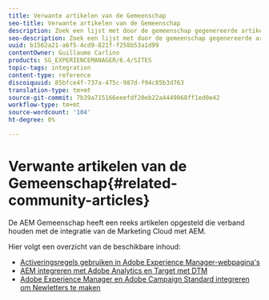 ```yaml
---
title: Verwante artikelen van de Gemeenschap
seo-title: Verwante artikelen van de Gemeenschap
description: Zoek een lijst met door de gemeenschap gegenereerde artikelen over de integratie van Marketingen Cloud met AEM.
seo-description: Zoek een lijst met door de gemeenschap gegenereerde artikelen over de integratie van Marketingen Cloud met AEM.
uuid: b1562a21-a6f5-4cd9-821f-f258b53a1d99
contentOwner: Guillaume Carlino
products: SG_EXPERIENCEMANAGER/6.4/SITES
topic-tags: integration
content-type: reference
discoiquuid: 85bfce4f-737a-475c-987d-f94c85b3d763
translation-type: tm+mt
source-git-commit: 7b39a715166eeefdf20eb22a4449068ff1ed0e42
workflow-type: tm+mt
source-wordcount: '104'
ht-degree: 0%

---
```



# Verwante artikelen van de Gemeenschap{#related-community-articles}

De AEM Gemeenschap heeft een reeks artikelen opgesteld die verband houden met de integratie van de Marketing Cloud met AEM.

Hier volgt een overzicht van de beschikbare inhoud:

* [Activeringsregels gebruiken in Adobe Experience Manager-webpagina&#39;s](https://helpx.adobe.com/experience-manager/using/dtm.html)
* [AEM integreren met Adobe Analytics en Target met DTM](https://helpx.adobe.com/experience-manager/using/integrate-digital-marketing-solutions.html)
* [Adobe Experience Manager en Adobe Campaign Standard integreren om Newletters te maken](https://helpx.adobe.com/experience-manager/using/aem_campaign.html)


